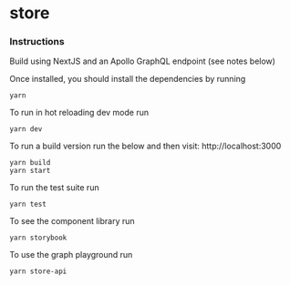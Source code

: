 # store

### Instructions

Build using NextJS and an Apollo GraphQL endpoint (see notes below)

Once installed, you should install the dependencies by running

```
yarn
```

To run in hot reloading dev mode run

```
yarn dev
```

To run a build version run the below and then visit: http://localhost:3000

```
yarn build
yarn start
```

To run the test suite run

```
yarn test
```

To see the component library run

```
yarn storybook
```

To use the graph playground run

```
yarn store-api
```
